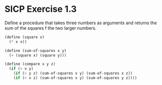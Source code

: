 # SICP Exercise 1.3

Define a procedure that takes three numbers as arguments and returns the sum of the squares f the two larger numbers.

```lisp
(define (square x)
  (* x x))

(define (sum-of-squares x y)
  (+ (square x) (square y)))

(define (compare x y z)
  (if (> x y)
    (if (> y z) (sum-of-squares x y) (sum-of-squares x z))
    (if (> x z) (sum-of-squares x y) (sum-of-squares y z))))
```
